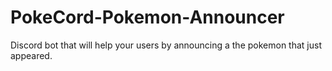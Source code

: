 # PokeCord-Pokemon-Announcer
Discord bot that will help your users by announcing a the pokemon that just appeared. 
